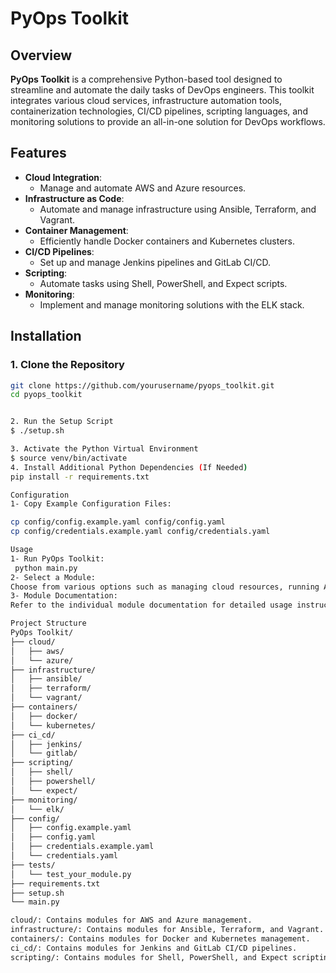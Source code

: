 # PyOps Toolkit

## Overview

**PyOps Toolkit** is a comprehensive Python-based tool designed to streamline and automate the daily tasks of DevOps engineers. This toolkit integrates various cloud services, infrastructure automation tools, containerization technologies, CI/CD pipelines, scripting languages, and monitoring solutions to provide an all-in-one solution for DevOps workflows.

## Features

- **Cloud Integration**: 
  - Manage and automate AWS and Azure resources.
- **Infrastructure as Code**: 
  - Automate and manage infrastructure using Ansible, Terraform, and Vagrant.
- **Container Management**: 
  - Efficiently handle Docker containers and Kubernetes clusters.
- **CI/CD Pipelines**: 
  - Set up and manage Jenkins pipelines and GitLab CI/CD.
- **Scripting**: 
  - Automate tasks using Shell, PowerShell, and Expect scripts.
- **Monitoring**: 
  - Implement and manage monitoring solutions with the ELK stack.

## Installation

### 1. Clone the Repository
```bash
git clone https://github.com/yourusername/pyops_toolkit.git
cd pyops_toolkit


2. Run the Setup Script
$ ./setup.sh

3. Activate the Python Virtual Environment
$ source venv/bin/activate
4. Install Additional Python Dependencies (If Needed)
pip install -r requirements.txt

Configuration
1- Copy Example Configuration Files:

cp config/config.example.yaml config/config.yaml
cp config/credentials.example.yaml config/credentials.yaml

Usage
1- Run PyOps Toolkit:
 python main.py
2- Select a Module:
Choose from various options such as managing cloud resources, running Ansible playbooks, deploying with Terraform, and more.
3- Module Documentation:
Refer to the individual module documentation for detailed usage instructions.

Project Structure
PyOps Toolkit/
├── cloud/
│   ├── aws/
│   └── azure/
├── infrastructure/
│   ├── ansible/
│   ├── terraform/
│   └── vagrant/
├── containers/
│   ├── docker/
│   └── kubernetes/
├── ci_cd/
│   ├── jenkins/
│   └── gitlab/
├── scripting/
│   ├── shell/
│   ├── powershell/
│   └── expect/
├── monitoring/
│   └── elk/
├── config/
│   ├── config.example.yaml
│   ├── config.yaml
│   ├── credentials.example.yaml
│   └── credentials.yaml
├── tests/
│   └── test_your_module.py
├── requirements.txt
├── setup.sh
└── main.py

cloud/: Contains modules for AWS and Azure management.
infrastructure/: Contains modules for Ansible, Terraform, and Vagrant.
containers/: Contains modules for Docker and Kubernetes management.
ci_cd/: Contains modules for Jenkins and GitLab CI/CD pipelines.
scripting/: Contains modules for Shell, PowerShell, and Expect scripting.




